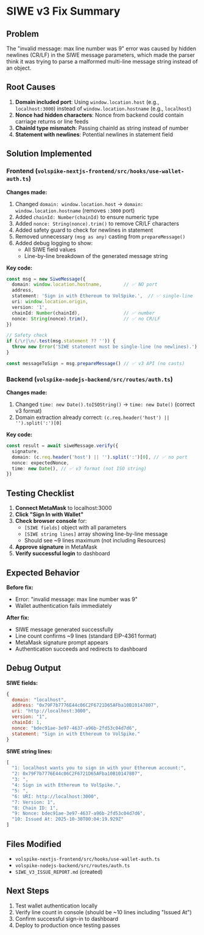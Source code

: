 # SIWE v3 Fix Summary

## Problem
The "invalid message: max line number was 9" error was caused by hidden newlines (CR/LF) in the SIWE message parameters, which made the parser think it was trying to parse a malformed multi-line message string instead of an object.

## Root Causes
1. **Domain included port**: Using `window.location.host` (e.g., `localhost:3000`) instead of `window.location.hostname` (e.g., `localhost`)
2. **Nonce had hidden characters**: Nonce from backend could contain carriage returns or line feeds
3. **ChainId type mismatch**: Passing chainId as string instead of number
4. **Statement with newlines**: Potential newlines in statement field

## Solution Implemented

### Frontend (`volspike-nextjs-frontend/src/hooks/use-wallet-auth.ts`)

**Changes made:**
1. Changed `domain: window.location.host` → `domain: window.location.hostname` (removes `:3000` port)
2. Added `chainId: Number(chainId)` to ensure numeric type
3. Added `nonce: String(nonce).trim()` to remove CR/LF characters
4. Added safety guard to check for newlines in statement
5. Removed unnecessary `(msg as any)` casting from `prepareMessage()`
6. Added debug logging to show:
   - All SIWE field values
   - Line-by-line breakdown of the generated message string

**Key code:**
```typescript
const msg = new SiweMessage({
  domain: window.location.hostname,        // ✅ NO port
  address,
  statement: 'Sign in with Ethereum to VolSpike.',  // ✅ single-line
  uri: window.location.origin,
  version: '1',
  chainId: Number(chainId),                // ✅ number
  nonce: String(nonce).trim(),             // ✅ no CR/LF
})

// Safety check
if (/\r|\n/.test(msg.statement ?? '')) {
  throw new Error('SIWE statement must be single-line (no newlines).')
}

const messageToSign = msg.prepareMessage() // ✅ v3 API (no casts)
```

### Backend (`volspike-nodejs-backend/src/routes/auth.ts`)

**Changes made:**
1. Changed `time: new Date().toISOString()` → `time: new Date()` (correct v3 format)
2. Domain extraction already correct: `(c.req.header('host') || '').split(':')[0]`

**Key code:**
```typescript
const result = await siweMessage.verify({
  signature,
  domain: (c.req.header('host') || '').split(':')[0], // ✅ no port
  nonce: expectedNonce,
  time: new Date(), // ✅ v3 format (not ISO string)
})
```

## Testing Checklist

1. **Connect MetaMask** to localhost:3000
2. **Click "Sign In with Wallet"**
3. **Check browser console** for:
   - `[SIWE fields]` object with all parameters
   - `[SIWE string lines]` array showing line-by-line message
   - Should see ~9 lines maximum (not including Resources)
4. **Approve signature** in MetaMask
5. **Verify successful login** to dashboard

## Expected Behavior

**Before fix:**
- Error: "invalid message: max line number was 9"
- Wallet authentication fails immediately

**After fix:**
- SIWE message generated successfully
- Line count confirms ~9 lines (standard EIP-4361 format)
- MetaMask signature prompt appears
- Authentication succeeds and redirects to dashboard

## Debug Output

**SIWE fields:**
```javascript
{
  domain: "localhost",
  address: "0x79F7b7776E44c06C2F6721D65AFba10B10147807",
  uri: "http://localhost:3000",
  version: "1",
  chainId: 1,
  nonce: "bdec91ae-3e97-4637-a96b-2fd53c04d7d6",
  statement: "Sign in with Ethereum to VolSpike."
}
```

**SIWE string lines:**
```javascript
[
  "1: localhost wants you to sign in with your Ethereum account:",
  "2: 0x79F7b7776E44c06C2F6721D65AFba10B10147807",
  "3: ",
  "4: Sign in with Ethereum to VolSpike.",
  "5: ",
  "6: URI: http://localhost:3000",
  "7: Version: 1",
  "8: Chain ID: 1",
  "9: Nonce: bdec91ae-3e97-4637-a96b-2fd53c04d7d6",
  "10: Issued At: 2025-10-30T00:04:19.929Z"
]
```

## Files Modified
- `volspike-nextjs-frontend/src/hooks/use-wallet-auth.ts`
- `volspike-nodejs-backend/src/routes/auth.ts`
- `SIWE_V3_ISSUE_REPORT.md` (created)

## Next Steps
1. Test wallet authentication locally
2. Verify line count in console (should be ~10 lines including "Issued At")
3. Confirm successful sign-in to dashboard
4. Deploy to production once testing passes

